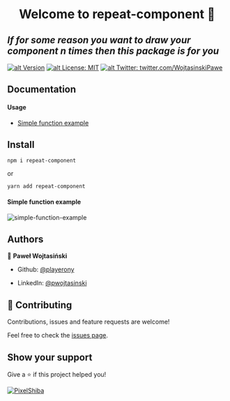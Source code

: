 # <center> Welcome to repeat-component 👋 </center>

## _If for some reason you want to draw your component n times then this package is for you_

[![alt Version](https://img.shields.io/npm/v/repeat-component?color=blue)](https://www.npmjs.com/package/repeat-component) [![alt License: MIT](https://img.shields.io/badge/License-MIT-yellow.svg)](#)
[![alt Twitter: twitter.com/WojtasinskiPawe](https://img.shields.io/twitter/follow/WojtasinskiPawe.svg?style=social)](https://twitter.com/WojtasinskiPawe)

## Documentation

#### Usage

- [Simple function example](#simple-function-example)

## Install

`npm i repeat-component`

or

`yarn add repeat-component`

#### Simple function example

![simple-function-example](https://i.imgur.com/2OGdons.png)

## Authors

👤 **Paweł Wojtasiński**

- Github: [@playerony](https://github.com/playerony)

- LinkedIn: [@pwojtasinski](https://www.linkedin.com/in/pwojtasinski)

## [](https://github.com/funtal/has-own-property#-contributing)🤝 Contributing

Contributions, issues and feature requests are welcome!

Feel free to check the [issues page](https://github.com/funtal/has-own-property/issues).

## Show your support

Give a ⭐️ if this project helped you!

[![PixelShiba](https://emoji.gg/assets/emoji/5344-pixelshiba.gif)](https://emoji.gg/emoji/5344-pixelshiba)
